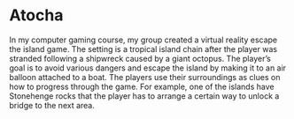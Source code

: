 # Atocha
In my computer gaming course, my group created a virtual reality escape the island game. 
The setting is a tropical island chain after the player was stranded following a shipwreck caused by a giant octopus. 
The player’s goal is to avoid various dangers and escape the island by making it to an air balloon attached to a boat. 
The players use their surroundings as clues on how to progress through the game. 
For example, one of the islands have Stonehenge rocks that the player has to arrange a certain way to unlock a bridge 
to the next area. 

